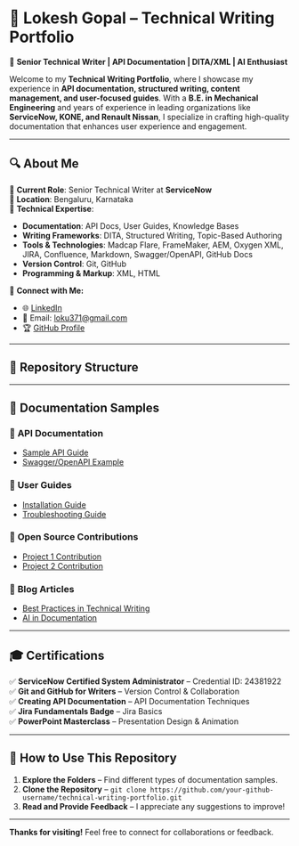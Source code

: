 # 📝 Lokesh Gopal – Technical Writing Portfolio

🚀 **Senior Technical Writer | API Documentation | DITA/XML | AI Enthusiast**  

Welcome to my **Technical Writing Portfolio**, where I showcase my experience in **API documentation, structured writing, content management, and user-focused guides**. With a **B.E. in Mechanical Engineering** and years of experience in leading organizations like **ServiceNow, KONE, and Renault Nissan**, I specialize in crafting high-quality documentation that enhances user experience and engagement.

---

## 🔍 **About Me**  
🎯 **Current Role**: Senior Technical Writer at **ServiceNow**  
📍 **Location**: Bengaluru, Karnataka  
📄 **Technical Expertise**:  
- **Documentation**: API Docs, User Guides, Knowledge Bases  
- **Writing Frameworks**: DITA, Structured Writing, Topic-Based Authoring  
- **Tools & Technologies**: Madcap Flare, FrameMaker, AEM, Oxygen XML, JIRA, Confluence, Markdown, Swagger/OpenAPI, GitHub Docs  
- **Version Control**: Git, GitHub  
- **Programming & Markup**: XML, HTML  

📌 **Connect with Me:**  
- 🌐 [LinkedIn](https://www.linkedin.com/in/lokesh-gopal-62aba875/)  
- 📧 Email: [loku371@gmail.com](mailto:loku371@gmail.com)  
- 🏆 [GitHub Profile](https://github.com/lokeshgopal7)  

---

## 📂 **Repository Structure**  


---

## 📘 **Documentation Samples**
### 🔹 **API Documentation**
- [Sample API Guide](api-docs/sample-api-guide.md)  
- [Swagger/OpenAPI Example](api-docs/swagger-example.yaml)  

### 🔹 **User Guides**
- [Installation Guide](user-guides/installation-guide.md)  
- [Troubleshooting Guide](user-guides/troubleshooting.md)  

### 🔹 **Open Source Contributions**
- [Project 1 Contribution](open-source/project1-contribution.md)  
- [Project 2 Contribution](open-source/project2-contribution.md)  

### 🔹 **Blog Articles**
- [Best Practices in Technical Writing](blog/tech-writing-best-practices.md)  
- [AI in Documentation](blog/AI-in-documentation.md)  

---

## 🎓 **Certifications**
✅ **ServiceNow Certified System Administrator** – Credential ID: 24381922  
✅ **Git and GitHub for Writers** – Version Control & Collaboration  
✅ **Creating API Documentation** – API Documentation Techniques  
✅ **Jira Fundamentals Badge** – Jira Basics  
✅ **PowerPoint Masterclass** – Presentation Design & Animation  

---

## 🚀 **How to Use This Repository**
1. **Explore the Folders** – Find different types of documentation samples.  
2. **Clone the Repository** – `git clone https://github.com/your-github-username/technical-writing-portfolio.git`  
3. **Read and Provide Feedback** – I appreciate any suggestions to improve!  

---

**Thanks for visiting!** Feel free to connect for collaborations or feedback.  
